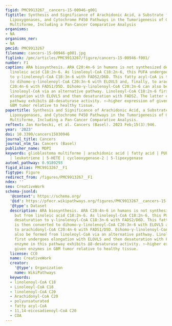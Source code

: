 ```yaml
---
figid: PMC9913267__cancers-15-00946-g001
figtitle: Synthesis and Significance of Arachidonic Acid, a Substrate for Cyclooxygenases,
  Lipoxygenases, and Cytochrome P450 Pathways in the Tumorigenesis of Glioblastoma
  Multiforme, Including a Pan-Cancer Comparative Analysis
organisms:
- NA
organisms_ner:
- NA
pmcid: PMC9913267
filename: cancers-15-00946-g001.jpg
figlink: /pmc/articles/PMC9913267/figure/cancers-15-00946-f001/
number: F1
caption: ARA biosynthesis. ARA C20:4n-6 in humans is not synthesized de novo but from
  linoleic acid C18:2n-6. As linoleoyl-CoA C18:2n-6, this PUFA undergoes desaturation
  to γ-linolenoyl-CoA C18:3n-6 with FADS2/D6D. This fatty acyl-CoA is then converted
  to dihomo-γ-linolenoyl-CoA C20:3n-6 with ELOVL5 and, finally, to arachidonyl-CoA
  C20:4n-6 with FADS1/D5D. Dihomo-γ-linolenoyl-CoA C20:3n-6 can also be formed from
  linoleoyl-CoA via an alternative pathway. Linoleoyl-CoA C18:2n-6 first undergoes
  elongation with ELOVL5 and then desaturation with FADS2. The latter enzyme in this
  pathway exhibits Δ8-desaturase activity. ↑—higher expression of given enzymes in
  GBM tumor relative to healthy tissue.
papertitle: Synthesis and Significance of Arachidonic Acid, a Substrate for Cyclooxygenases,
  Lipoxygenases, and Cytochrome P450 Pathways in the Tumorigenesis of Glioblastoma
  Multiforme, Including a Pan-Cancer Comparative Analysis.
reftext: Jan Korbecki, et al. Cancers (Basel). 2023 Feb;15(3):946.
year: '2023'
doi: 10.3390/cancers15030946
journal_title: Cancers
journal_nlm_ta: Cancers (Basel)
publisher_name: MDPI
keywords: glioblastoma multiforme | arachidonic acid | fatty acid | PUFA | prostaglandin
  | leukotriene | 5-HETE | cyclooxygenase-2 | 5-lipoxygenase
automl_pathway: 0.9189293
figid_alias: PMC9913267__F1
figtype: Figure
redirect_from: /figures/PMC9913267__F1
ndex: ''
seo: CreativeWork
schema-jsonld:
  '@context': https://schema.org/
  '@id': https://pfocr.wikipathways.org/figures/PMC9913267__cancers-15-00946-g001.html
  '@type': Dataset
  description: ARA biosynthesis. ARA C20:4n-6 in humans is not synthesized de novo
    but from linoleic acid C18:2n-6. As linoleoyl-CoA C18:2n-6, this PUFA undergoes
    desaturation to γ-linolenoyl-CoA C18:3n-6 with FADS2/D6D. This fatty acyl-CoA
    is then converted to dihomo-γ-linolenoyl-CoA C20:3n-6 with ELOVL5 and, finally,
    to arachidonyl-CoA C20:4n-6 with FADS1/D5D. Dihomo-γ-linolenoyl-CoA C20:3n-6 can
    also be formed from linoleoyl-CoA via an alternative pathway. Linoleoyl-CoA C18:2n-6
    first undergoes elongation with ELOVL5 and then desaturation with FADS2. The latter
    enzyme in this pathway exhibits Δ8-desaturase activity. ↑—higher expression of
    given enzymes in GBM tumor relative to healthy tissue.
  license: CC0
  name: CreativeWork
  creator:
    '@type': Organization
    name: WikiPathways
  keywords:
  - linolenoyl-CoA C18
  - Linoleoyl-CoA C18
  - linolenoyl-CoA C20
  - Arachidonyl-CoA C20
  - polyunsaturated
  - fatty acyl-CoA
  - 11,14-eicosadienoyl-CoA C20
  - COA
---
```

